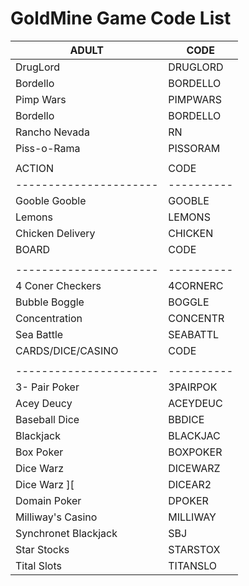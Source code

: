 # GoldMine Game Code List


| ADULT                | CODE     |
|----------------------|----------|
| DrugLord             | DRUGLORD |
| Bordello             | BORDELLO |
| Pimp Wars            | PIMPWARS |
| Bordello             | BORDELLO |
| Rancho Nevada        | RN       |
| Piss-o-Rama          | PISSORAM |
|                      |          |
| ACTION               | CODE     |
|----------------------|----------|
| Gooble Gooble        | GOOBLE   |
| Lemons               | LEMONS   |
| Chicken Delivery     | CHICKEN  |
| BOARD                | CODE     |
|                      |          |
|----------------------|----------|
| 4 Coner Checkers     | 4CORNERC |
| Bubble Boggle        | BOGGLE   |
| Concentration        | CONCENTR |
| Sea Battle           | SEABATTL |
| CARDS/DICE/CASINO    | CODE     |
|                      |          |
|----------------------|----------|
| 3- Pair Poker        | 3PAIRPOK |
| Acey Deucy           | ACEYDEUC |
| Baseball Dice        | BBDICE   |
| Blackjack            | BLACKJAC | 
| Box Poker            | BOXPOKER |
| Dice Warz            | DICEWARZ |
| Dice Warz \]\[       | DICEAR2  |
| Domain Poker         | DPOKER   |
| Milliway's Casino    | MILLIWAY |
| Synchronet Blackjack | SBJ      |
| Star Stocks          | STARSTOX |
| Tital Slots          | TITANSLO |





